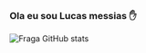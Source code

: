 ### Ola eu sou Lucas messias ✋

![Fraga GitHub stats](https://github-readme-stats.vercel.app/api?username={lucasmessias322}&theme=dracula)
